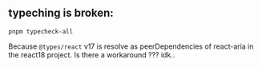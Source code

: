 
## typeching is broken: 

```
pnpm typecheck-all
```

Because `@types/react` v17 is resolve as peerDependencies of react-aria in the react18 project.
Is there a workaround ??? idk..
